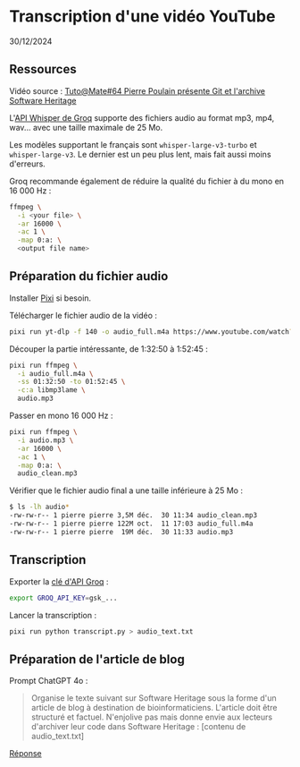 # Transcription d'une vidéo YouTube

30/12/2024

## Ressources

Vidéo source : [Tuto@Mate#64 Pierre Poulain présente Git et l'archive Software Heritage](https://www.youtube.com/watch?v=GjVrZbU0PB0)

L'[API Whisper de Groq](https://console.groq.com/docs/speech-text) supporte des fichiers audio au format mp3, mp4, wav... avec une taille maximale de 25 Mo.

Les modèles supportant le français sont `whisper-large-v3-turbo` et `whisper-large-v3`. Le dernier est un peu plus lent, mais fait aussi moins d'erreurs.

Groq recommande également de réduire la qualité du fichier à du mono en 16 000 Hz :

```bash
ffmpeg \
  -i <your file> \
  -ar 16000 \
  -ac 1 \
  -map 0:a: \
  <output file name>
```

## Préparation du fichier audio

Installer [Pixi](https://pixi.sh/) si besoin.

Télécharger le fichier audio de la vidéo :

```bash
pixi run yt-dlp -f 140 -o audio_full.m4a https://www.youtube.com/watch?v=GjVrZbU0PB0
```

Découper la partie intéressante, de 1:32:50 à 1:52:45 :

```bash
pixi run ffmpeg \
  -i audio_full.m4a \
  -ss 01:32:50 -to 01:52:45 \
  -c:a libmp3lame \
  audio.mp3
```

Passer en mono 16 000 Hz :

```bash
pixi run ffmpeg \
  -i audio.mp3 \
  -ar 16000 \
  -ac 1 \
  -map 0:a: \
  audio_clean.mp3
```

Vérifier que le fichier audio final a une taille inférieure à 25 Mo :

```bash
$ ls -lh audio*
-rw-rw-r-- 1 pierre pierre 3,5M déc.  30 11:34 audio_clean.mp3
-rw-rw-r-- 1 pierre pierre 122M oct.  11 17:03 audio_full.m4a
-rw-rw-r-- 1 pierre pierre  19M déc.  30 11:33 audio.mp3
```

## Transcription

Exporter la [clé d'API Groq](https://console.groq.com/keys) :

```bash
export GROQ_API_KEY=gsk_...
```

Lancer la transcription :

```bash
pixi run python transcript.py > audio_text.txt
```

## Préparation de l'article de blog

Prompt ChatGPT 4o :

> Organise le texte suivant sur Software Heritage sous la forme d'un article de blog à destination de bioinformaticiens. L'article doit être structuré et factuel. N'enjolive pas mais donne envie aux lecteurs d'archiver leur code dans Software Heritage :
> [contenu de audio_text.txt]

[Réponse](2024-12-30_chatgpt_text.md)